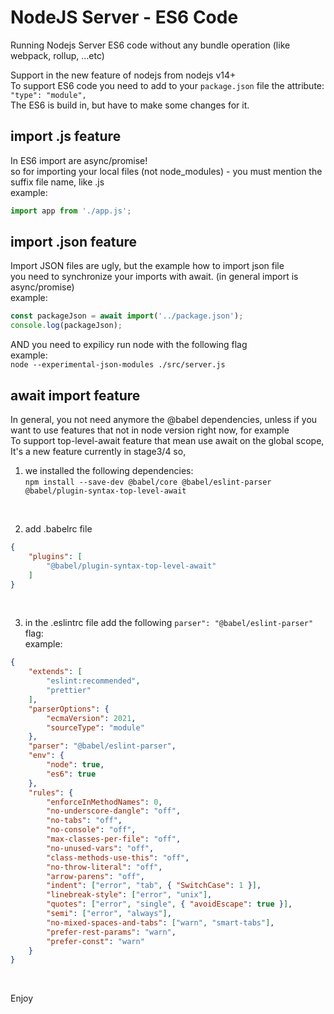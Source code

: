 # NodeJS Server - ES6 Code

Running Nodejs Server ES6 code without any bundle operation (like webpack, rollup, ...etc) <br>

Support in the new feature of nodejs from nodejs v14+ <br>
To support ES6 code you need to add to your `package.json` file the attribute: `"type": "module",` <br>
The ES6 is build in, but have to make some changes for it. <br>

## import .js feature
In ES6 import are async/promise! <br>
so for importing your local files (not node_modules) - you must mention the suffix file name, like .js <br>
example: <br>
```js
import app from './app.js';
```

## import .json feature
Import JSON files are ugly, but the example how to import json file <br>
you need to synchronize your imports with await. (in general import is async/promise) <br>
example: <br>
```js
const packageJson = await import('../package.json');
console.log(packageJson);
```

AND you need to expilicy run node with the following flag <br>
example: <br>
`node --experimental-json-modules ./src/server.js`


## await import feature
In general, you not need anymore the @babel dependencies, unless if you want to use features that not in node version right now, for example <br>
To support top-level-await feature that mean use await on the global scope, <br>
It's a new feature currently in stage3/4 so, <br>
1. we installed the following dependencies: <br>
`npm install --save-dev @babel/core @babel/eslint-parser @babel/plugin-syntax-top-level-await`

<br>

2. add .babelrc file <br>
```json
{
	"plugins": [
        "@babel/plugin-syntax-top-level-await"
    ]
}
```

<br>

3. in the .eslintrc file add the following `parser": "@babel/eslint-parser"` flag: <br>
example: <br>
```json
{
	"extends": [
		"eslint:recommended",
		"prettier"
	],
	"parserOptions": {
		"ecmaVersion": 2021,
		"sourceType": "module"
	},
	"parser": "@babel/eslint-parser",
	"env": {
		"node": true,
		"es6": true
	},
	"rules": {
		"enforceInMethodNames": 0,
		"no-underscore-dangle": "off",
		"no-tabs": "off",
		"no-console": "off",
		"max-classes-per-file": "off",
		"no-unused-vars": "off",
		"class-methods-use-this": "off",
		"no-throw-literal": "off",
		"arrow-parens": "off",
		"indent": ["error", "tab", { "SwitchCase": 1 }],
		"linebreak-style": ["error", "unix"],
		"quotes": ["error", "single", { "avoidEscape": true }],
		"semi": ["error", "always"],
		"no-mixed-spaces-and-tabs": ["warn", "smart-tabs"],
		"prefer-rest-params": "warn",
		"prefer-const": "warn"
	}
}
```

<br>

Enjoy
